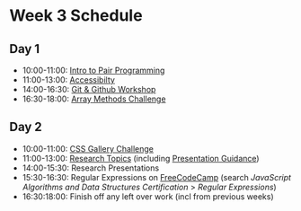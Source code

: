 # Week 3 Schedule

## Day 1
- 10:00-11:00: [Intro to Pair Programming](https://github.com/foundersandcoders/master-reference/blob/master/coursebook/week-1/pair-programming.md)
- 11:00-13:00: [Accessibilty](https://github.com/foundersandcoders/web-accessibility/)
- 14:00-16:30: [Git & Github Workshop](https://github.com/foundersandcoders/git-workflow-workshop-for-two)
- 16:30-18:00: [Array Methods Challenge](https://github.com/facn5/array-methods) 

## Day 2
- 10:00-11:00: [CSS Gallery Challenge](https://github.com/foundersandcoders/css-gallery-challenge)
- 11:00-13:00: [Research Topics](https://github.com/FACN7/master-reference/blob/master/coursebook/week-1/research-afternoon.md) (including [Presentation Guidance](https://github.com/FACN7/master-reference/blob/master/coursebook/week-1/presentation-guidance.md))  
- 14:00-15:30: Research Presentations
- 15:30-16:30: Regular Expressions on [FreeCodeCamp](https://www.freecodecamp.org/learn) (search *JavaScript Algorithms and Data Structures Certification* > *Regular Expressions*)
- 16:30:18:00: Finish off any left over work (incl from previous weeks)

